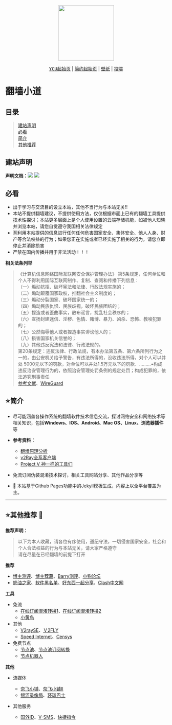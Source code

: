 
<!-- logo -->
<p align="center">
    <a href="https://wangcy.tk" alt="Wangcy Logo">
    <img src="https://www.freeimg.cn/i/2023/12/11/6575f10443115.png" height="173"/></a>
</p>



<div align="center">
    <a href="https://ycu.wangcy.cf"><kbd>YCU起始页</kbd></a> |
    <a href="https://sou.wangcy.tk"><kbd>简约起始页</kbd></a> |
    <a href="https://wangcy.tk/Wallpaper"><kbd>壁纸</kbd></a> | 
    <a href="https://donate.wangcy.tk"><kbd>投喂</kbd></a>
</div>

# 翻墙小道

## **目录**
> [建站声明](#%E5%BB%BA%E7%AB%99%E5%A3%B0%E6%98%8E)<br>
> [必看](#%EF%B8%8F%E7%AE%80%E4%BB%8B)<br>
> [简介](#%EF%B8%8F%E7%AE%80%E4%BB%8B)<br>
> [其他推荐](#%EF%B8%8F%E5%85%B6%E4%BB%96%E6%8E%A8%E8%8D%90-)

## **建站声明**
<p>
    <b>声明文档：</b><a href="https://wangcy.site/wall/CHN"><img src="https://img.shields.io/badge/%E8%AF%AD%E8%A8%80-%E4%B8%AD%E6%96%87-brightgreen"></a>
    <a href="https://wangcy.site/wall/Eng"><img src="https://img.shields.io/badge/Language-English-brightgreen"></a>
</p>    

## **必看**

- 出于学习与交流目的设立本站，其他不当行为与本站无关‼️<br>
- 本站不提供翻墙建议，不提供使用方法，仅仅根据市面上已有的翻墙工具提供技术性探讨；本站更多层面上是个人使用设置的云端存储机能，如被他人知晓并浏览本站，请您自觉遵守我国相关法律规定
- 🈲️利用本站提供的信息进行任何任何危害国家安全、集体安全、他人人身、财产等合法权益的行为；如果您正在实施或者已经实施了相关的行为，请您立即停止并消除损害
- 严禁在国内传播并用于非法活动！！！

**相关法条列举**

> 《计算机信息网络国际互联网安全保护管理办法》 第5条规定，任何单位和个人不得利用国际互联网制作、复制、查阅和传播下列信息：<br>
（一）煽动抗拒、破坏宪法和法律、行政法规实施的；<br>
（二）煽动颠覆国家政权，推翻社会主义制度的；<br>
（三）煽动分裂国家、破坏国家统一的；<br>
（四）煽动民族仇恨、民族歧视，破坏民族团结的；<br>
（五）捏造或者歪曲事实，散布谣言，扰乱社会秩序的；<br>
（六）宣扬封建迷信、淫秽、色情、赌博、暴力、凶杀、恐怖、教唆犯罪的；<br>
（七）公然侮辱他人或者捏造事实诽谤他人的；<br>
（八）损害国家机关信誉的；<br>
（九）其他违反宪法和法律、行政法规的。<br>
第20条规定：违反法律、行政法规，有本办法第五条、第六条所列行为之一的，由公安机关给予警告，有违法所得的，没收违法所得，对个人可以并处 5000元以下的罚款，对单位可以并处1.5万元以下的罚款．………•构成违反治安管理行为的，依照治安管理处罚条例的规定处罚；构成犯罪的，依法追究刑事责任<br>
> [参考文献](https://gfw.report/publications/usenixsecurity23/zh/)、[WireGuard](https://www.wireguard.com/)

## **⭐️简介**

- 尽可能涵盖各操作系统的翻墙软件技术信息交流，探讨网络安全和网络技术等相关知识，包括**Windows、IOS、Android、Mac OS、Linux、浏览器插件**等

- **参考资料：**
  - [翻墙原理分析](http://wchenyi.github.io/wall/assets/doc)
  - [v2Ray全系客户端](https://itlanyan.com/v2ray-clients-download/)
  - [Project V 神一样的工具们](https://www.v2ray.com/awesome/tools.html)

- 免流订阅伪装混淆技术探讨，相关工具网站分享、其他作品分享等

- 🎃 本站基于Github Pages功能中的Jekyll模板生成，内容上以全平台覆盖为主。

---

## **⭐️其他推荐** 📜
**推荐声明：**<br>
> 以下为本人收藏，请各位有序使用，遵纪守法，一切侵害国家安全，社会和个人合法权益的行为与本站无关，请大家严格遵守<br>
> 请在尽量在已经翻墙的前提下打开

**推荐**

- [博主测评](https://www.duyaoss.com/archives/360/)、[博主荐藏](https://duangks.com/)、[Barry测评](https://10beasts.net/)、[小狗论坛](https://www.xiaoglt.top/)
- [奶油之家](https://naiyou001.tk/)、[软件黑名单](https://10beasts.net/china-fanqiang-tools-blacklist/)、[好东西一起分享](https://10beasts.net/recommend/)、[Clash中文网](https://clashcn.com/)

**工具**

- 免流
  - [在线订阅混淆转换1](https://zhuan.mlsao.xyz)、[在线订阅混淆转换2](https://api.orangeapi.org)
  - [小黄鸟](https://musetransfer.com/s/zmnwqjc0q)
- 其他
  - [V2raySE](https://v2rayse.com/)、[Ｖ2FLY](https://www.v2fly.org/)
  - [Speed Internet](https://speed.cloudflare.com/)、[Censys](https://censys.io/)
- 免费节点
  - [节点池](https://www.mattkaydiary.com/2021/02/5-free-subscribe-generator-tools-2021-site.html?m=1)、[节点池订阅转换](https://ednovas.xyz/2021/01/15/freeproxies/#EdNovas的节点池)
  - [节点机器人](https://t.me/freenodeshare_bot)
  
**其他**

- 流媒体
  - [奈飞小铺](https://www.ihezu.cn/?sid=5hbCJC)、[奈飞小铺II](https://netflixtown.com/)
  - [银河录像局](https://nf.video/)、[环球巴士](https://universalbus.cn)
 
- 其他服务
  - [国外ID](https://ioskaka.com/)、[V-SMS](https://sms-activate.org)、[快捷指令](https://www.icloud.com/shortcuts/8ca94dbffeb9477abaf4a0bed8d66355)
